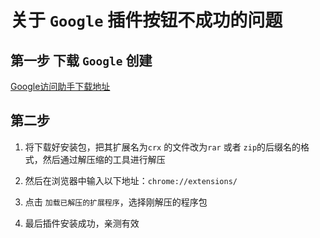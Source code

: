 # 关于 `Google` 插件按钮不成功的问题

## 第一步 下载 `Google` 创建

[Google访问助手下载地址]('http://chromecj.com/productivity/2018-12/1695/download.html')

## 第二步

1. 将下载好安装包，把其扩展名为`crx` 的文件改为`rar` 或者 `zip`的后缀名的格式，然后通过解压缩的工具进行解压

2. 然后在浏览器中输入以下地址：`chrome://extensions/`

3. 点击 `加载已解压的扩展程序`，选择刚解压的程序包

4. 最后插件安装成功，亲测有效



